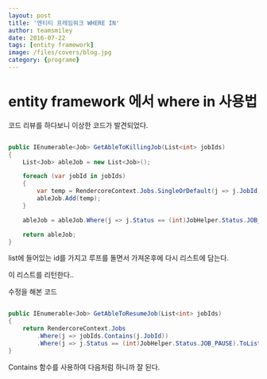 ```yaml
---
layout: post
title: '엔티티 프레임워크 WHERE IN' 
author: teamsmiley 
date: 2016-07-22
tags: [entity framework]
image: /files/covers/blog.jpg
category: {programe}
---
```


# entity framework 에서 where in 사용법

코드 리뷰를 하다보니 이상한 코드가 발견되었다.

```c#

public IEnumerable<Job> GetAbleToKillingJob(List<int> jobIds)
{
    List<Job> ableJob = new List<Job>();

    foreach (var jobId in jobIds)
    {
        var temp = RendercoreContext.Jobs.SingleOrDefault(j => j.JobId.Equals(jobId));
        ableJob.Add(temp);
    }

    ableJob = ableJob.Where(j => j.Status == (int)JobHelper.Status.JOB_WAITING || j.Status == (int)JobHelper.Status.JOB_RUNNING).ToList();

    return ableJob;
}
```

list에 들어있는 id를 가지고 루프를 돌면서 가져온후에 다시 리스트에 담는다.

이 리스트를 리턴한다..

수정을 해본 코드

```c#

public IEnumerable<Job> GetAbleToResumeJob(List<int> jobIds)
{
    return RendercoreContext.Jobs
        .Where(j => jobIds.Contains(j.JobId))
        .Where(j => j.Status == (int)JobHelper.Status.JOB_PAUSE).ToList();
}

```

Contains 함수를 사용하여 다음처럼 하니까 잘 된다.



